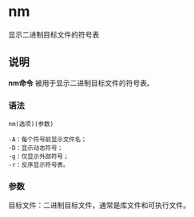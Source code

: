 nm
===

显示二进制目标文件的符号表

## 说明

**nm命令** 被用于显示二进制目标文件的符号表。

### 语法  

```
nm(选项)(参数)
```

  

```
-A：每个符号前显示文件名；
-D：显示动态符号；
-g：仅显示外部符号；
-r：反序显示符号表。
```

### 参数  

目标文件：二进制目标文件，通常是库文件和可执行文件。



